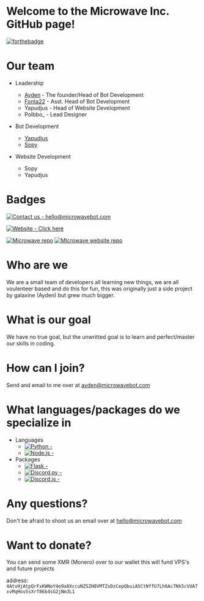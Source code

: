 # Welcome to the Microwave Inc. GitHub page!
[![forthebadge](https://forthebadge.com/images/badges/powered-by-energy-drinks.svg)](https://forthebadge.com)
# Our team

- Leadership
  - [Ayden](https://github.com/galaxine-senpai) - The founder/Head of Bot Development
  - [Fonta22](https://github.com/Fonta22) - Asst. Head of Bot Development
  - Yapudjus - Head of Website Development
  - Polbbo_ - Lead Designer

- Bot Development
  - [Yapudjus](https://github.com/yapudjus)
  - [Sopy](https://github.com/sopyb)

- Website Development
  - Sopy
  - Yapudjus
  
# Badges

[![Contact us - hello@microwavebot.com](https://img.shields.io/badge/Contact_us-hello%40microwavebot.com-FFFFFF?logo=Mail.Ru&logoColor=000000)](mailto:hello@microwavebot.com "Contact us")

[![Website - Click here](https://img.shields.io/badge/Website-Click_here-green?logo=html5&logoColor=orange)](https://microwavebot.com)

[![Microwave repo](https://img.shields.io/badge/Microwave_Bot-Click_Here-blue?style=for-the-badge)](https://github.com/microwave-inc/microwave.js "Go to Microwave Bot repo")
[![MIcrowave website repo](https://img.shields.io/badge/Microwave_Website-Click_here-blue?style=for-the-badge)](https://github.com/microwave-inc/microwavebot-web "Go to Microwave Website repo")

# Who are we

We are a small team of developers all learning new things, we are all voulenteer based and do this for fun, this was originally just a side project by galaxine (Ayden) but grew much bigger.

# What is our goal

We have no true goal, but the unwritted goal is to learn and perfect/master our skills in coding.

# How can I join?

Send and email to me over at [ayden@microwavebot.com](mailto:ayden@microwavebot.com)

# What languages/packages do we specialize in

- Languages
  - [![Python -  ](https://img.shields.io/badge/Python-_-blue?logo=python)](https://python.org)
  - [![Node.js -  ](https://img.shields.io/badge/Node.js-_-green?logo=node.js)](https://node.js.org)
- Packages
  - [![Flask -  ](https://img.shields.io/badge/Flask-_-white?logo=flask)](https://flask.palletsprojects.com/)
  - [![Discord.py -  ](https://img.shields.io/badge/Discord.py-_-5865F2?logo=discord)](https://discordpy.readthedocs.io/en/stable/)
  - [![Discord.js -  ](https://img.shields.io/badge/Discord.js-_-green?logo=discord)](https://discord.js.org/#/docs/discord.js/main/general/welcome)
  
# Any questions?

Don't be afraid to shoot us an email over at [hello@microwavebot.com](mailto:hello@microwavebot.com)

# Want to donate?

You can send some XMR (Monero) over to our wallet this will fund VPS's and future projects

address: `4AtvHjAtpQrFxKWNoY4o9a8XccuNZSZH8VMTZsDzCepQbuiASCtNffU7Lh6Ac7Nk5cVUA7xvMqHovSsXrf86b4sG2jNmJL1`

